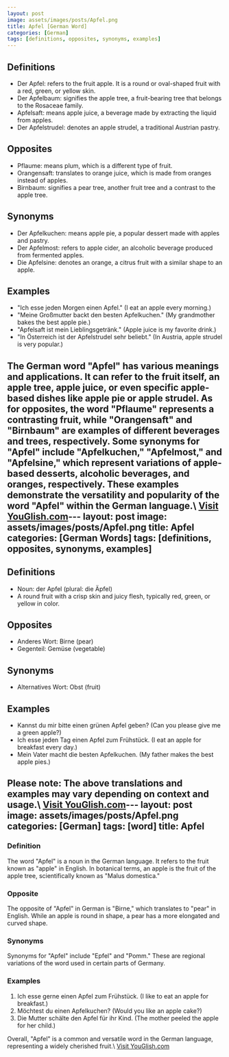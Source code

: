 ```yaml
---
layout: post
image: assets/images/posts/Apfel.png
title: Apfel [German Word]
categories: [German]
tags: [definitions, opposites, synonyms, examples]
---
```


## Definitions

- Der Apfel: refers to the fruit apple. It is a round or oval-shaped fruit with a red, green, or yellow skin.
- Der Apfelbaum: signifies the apple tree, a fruit-bearing tree that belongs to the Rosaceae family.
- Apfelsaft: means apple juice, a beverage made by extracting the liquid from apples.
- Der Apfelstrudel: denotes an apple strudel, a traditional Austrian pastry.

## Opposites

- Pflaume: means plum, which is a different type of fruit.
- Orangensaft: translates to orange juice, which is made from oranges instead of apples.
- Birnbaum: signifies a pear tree, another fruit tree and a contrast to the apple tree.

## Synonyms

- Der Apfelkuchen: means apple pie, a popular dessert made with apples and pastry.
- Der Apfelmost: refers to apple cider, an alcoholic beverage produced from fermented apples.
- Die Apfelsine: denotes an orange, a citrus fruit with a similar shape to an apple.

## Examples

- "Ich esse jeden Morgen einen Apfel." (I eat an apple every morning.)
- "Meine Großmutter backt den besten Apfelkuchen." (My grandmother bakes the best apple pie.)
- "Apfelsaft ist mein Lieblingsgetränk." (Apple juice is my favorite drink.)
- "In Österreich ist der Apfelstrudel sehr beliebt." (In Austria, apple strudel is very popular.)

The German word "Apfel" has various meanings and applications. It can refer to the fruit itself, an apple tree, apple juice, or even specific apple-based dishes like apple pie or apple strudel. As for opposites, the word "Pflaume" represents a contrasting fruit, while "Orangensaft" and "Birnbaum" are examples of different beverages and trees, respectively. Some synonyms for "Apfel" include "Apfelkuchen," "Apfelmost," and "Apfelsine," which represent variations of apple-based desserts, alcoholic beverages, and oranges, respectively. These examples demonstrate the versatility and popularity of the word "Apfel" within the German language.\ <a id="yg-widget-0" class="youglish-widget" data-query="Apfel" data-lang="german" data-components="8412" data-auto-start="0" data-bkg-color="theme_light" data-title="How%20to%20pronounce%20Apfel%20in%20German"  rel="nofollow" href="https://youglish.com">Visit YouGlish.com</a><script async src="https://youglish.com/public/emb/widget.js" charset="utf-8"></script>---
layout: post
image: assets/images/posts/Apfel.png
title: Apfel
categories: [German Words]
tags: [definitions, opposites, synonyms, examples]
---

## Definitions

- Noun: der Apfel (plural: die Äpfel)
- A round fruit with a crisp skin and juicy flesh, typically red, green, or yellow in color.

## Opposites

- Anderes Wort: Birne (pear)
- Gegenteil: Gemüse (vegetable)

## Synonyms

- Alternatives Wort: Obst (fruit)

## Examples

- Kannst du mir bitte einen grünen Apfel geben? (Can you please give me a green apple?)
- Ich esse jeden Tag einen Apfel zum Frühstück. (I eat an apple for breakfast every day.)
- Mein Vater macht die besten Apfelkuchen. (My father makes the best apple pies.)

Please note: The above translations and examples may vary depending on context and usage.\ <a id="yg-widget-0" class="youglish-widget" data-query="Apfel" data-lang="german" data-components="8412" data-auto-start="0" data-bkg-color="theme_light" data-title="How%20to%20pronounce%20Apfel%20in%20German"  rel="nofollow" href="https://youglish.com">Visit YouGlish.com</a><script async src="https://youglish.com/public/emb/widget.js" charset="utf-8"></script>---
layout: post
image: assets/images/posts/Apfel.png
categories: [German]
tags: [word]
title: Apfel
---

### Definition

The word "Apfel" is a noun in the German language. It refers to the fruit known as "apple" in English. In botanical terms, an apple is the fruit of the apple tree, scientifically known as "Malus domestica." 

### Opposite

The opposite of "Apfel" in German is "Birne," which translates to "pear" in English. While an apple is round in shape, a pear has a more elongated and curved shape.

### Synonyms

Synonyms for "Apfel" include "Epfel" and "Pomm." These are regional variations of the word used in certain parts of Germany.

### Examples

1. Ich esse gerne einen Apfel zum Frühstück. (I like to eat an apple for breakfast.)
2. Möchtest du einen Apfelkuchen? (Would you like an apple cake?)
3. Die Mutter schälte den Apfel für ihr Kind. (The mother peeled the apple for her child.)

Overall, "Apfel" is a common and versatile word in the German language, representing a widely cherished fruit.\ <a id="yg-widget-0" class="youglish-widget" data-query="Apfel" data-lang="german" data-components="8412" data-auto-start="0" data-bkg-color="theme_light" data-title="How%20to%20pronounce%20Apfel%20in%20German"  rel="nofollow" href="https://youglish.com">Visit YouGlish.com</a><script async src="https://youglish.com/public/emb/widget.js" charset="utf-8"></script>